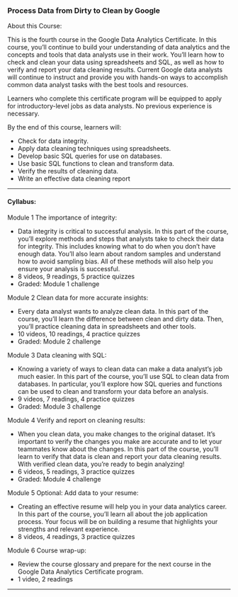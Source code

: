 ### Process Data from Dirty to Clean by Google

About this Course:

This is the fourth course in the Google Data Analytics Certificate. In this course, you’ll continue to build your understanding of data analytics and the concepts and tools that data analysts use in their work. You’ll learn how to check and clean your data using spreadsheets and SQL, as well as how to verify and report your data cleaning results. Current Google data analysts will continue to instruct and provide you with hands-on ways to accomplish common data analyst tasks with the best tools and resources.

Learners who complete this certificate program will be equipped to apply for introductory-level jobs as data analysts. No previous experience is necessary.

By the end of this course, learners will:
- Check for data integrity.
- Apply data cleaning techniques using spreadsheets. 
- Develop basic SQL queries for use on databases.
- Use basic SQL functions to clean and transform data.
- Verify the results of cleaning data.
- Write an effective data cleaning report

----------

#### Cyllabus:

Module 1 The importance of integrity:

- Data integrity is critical to successful analysis. In this part of the course, you’ll explore methods and steps that analysts take to check their data for integrity. This includes knowing what to do when you don’t have enough data. You’ll also learn about random samples and understand how to avoid sampling bias. All of these methods will also help you ensure your analysis is successful.
- 8 videos, 9 readings, 5 practice quizzes
- Graded: Module 1 challenge


Module 2 Clean data for more accurate insights:

- Every data analyst wants to analyze clean data. In this part of the course, you’ll learn the difference between clean and dirty data. Then, you’ll practice cleaning data in spreadsheets and other tools.
- 10 videos, 10 readings, 4 practice quizzes 
- Graded: Module 2 challenge


Module 3 Data cleaning with SQL:
- Knowing a variety of ways to clean data can make a data analyst’s job much easier. In this part of the course, you’ll use SQL to clean data from databases. In particular, you’ll explore how SQL queries and functions can be used to clean and transform your data before an analysis.
- 9 videos, 7 readings, 4 practice quizzes
- Graded: Module 3 challenge


Module 4 Verify and report on cleaning results:
- When you clean data, you make changes to the original dataset. It’s important to verify the changes you make are accurate and to let your teammates know about the changes. In this part of the course, you’ll learn to verify that data is clean and report your data cleaning results. With verified clean data, you’re ready to begin analyzing!
- 6 videos, 5 readings, 3 practice quizzes
- Graded: Module 4 challenge

Module 5 Optional: Add data to your resume:
- Creating an effective resume will help you in your data analytics career. In this part of the course, you’ll learn all about the job application process. Your focus will be on building a resume that highlights your strengths and relevant experience.
- 8 videos, 4 readings, 3 practice quizzes


Module 6 Course wrap-up: 
- Review the course glossary and prepare for the next course in the Google Data Analytics Certificate program.
- 1 video, 2 readings

---------------